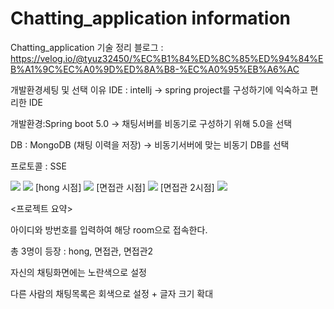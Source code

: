 # Chatting_application information

Chatting_application 기술 정리 블로그 : https://velog.io/@tyuz32450/%EC%B1%84%ED%8C%85%ED%94%84%EB%A1%9C%EC%A0%9D%ED%8A%B8-%EC%A0%95%EB%A6%AC

개발환경세팅 및 선택 이유
IDE : intellj -> spring project를 구성하기에 익숙하고 편리한 IDE

개발환경:Spring boot 5.0 -> 채팅서버를 비동기로 구성하기 위해 5.0을 선택

DB : MongoDB (채팅 이력을 저장) -> 비동기서버에 맞는 비동기 DB를 선택

프로토콜 : SSE

![](https://velog.velcdn.com/images/tyuz32450/post/439b9375-db40-4ecd-b455-f3b0291ce4b6/image.png)
![](https://velog.velcdn.com/images/tyuz32450/post/4e39b9b0-8927-49db-8660-70cde6939471/image.png)
[hong 시점]
![](https://velog.velcdn.com/images/tyuz32450/post/de51a18e-df91-47fd-9f90-5ebe092824c5/image.png)
[면접관 시점]
![](https://velog.velcdn.com/images/tyuz32450/post/4843edf6-a920-4051-b0dd-1228739b63b9/image.png)
[면접관 2시점]
![](https://velog.velcdn.com/images/tyuz32450/post/8ece8acf-c9f6-4f15-a58f-39fc952c8a47/image.png)


<프로젝트 요약>

아이디와 방번호를 입력하여 해당 room으로 접속한다.

총 3명이 등장 : hong, 면접관, 면접관2

자신의 채팅화면에는 노란색으로 설정

다른 사람의 채팅목록은 회색으로 설정 + 글자 크기 확대

